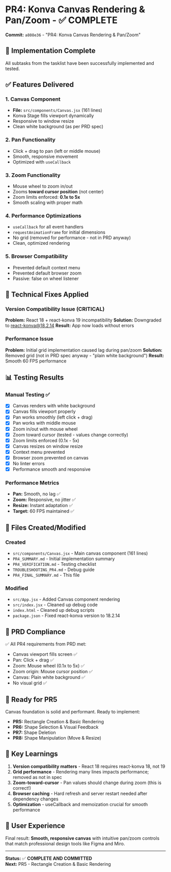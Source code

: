 # PR4: Konva Canvas Rendering & Pan/Zoom - ✅ COMPLETE

**Commit:** `a808e36` - "PR4: Konva Canvas Rendering & Pan/Zoom"

## 🎉 Implementation Complete

All subtasks from the tasklist have been successfully implemented and tested.

## ✅ Features Delivered

### 1. Canvas Component
- **File:** `src/components/Canvas.jsx` (161 lines)
- Konva Stage fills viewport dynamically
- Responsive to window resize
- Clean white background (as per PRD spec)

### 2. Pan Functionality
- Click + drag to pan (left or middle mouse)
- Smooth, responsive movement
- Optimized with `useCallback`

### 3. Zoom Functionality  
- Mouse wheel to zoom in/out
- Zooms **toward cursor position** (not center)
- Zoom limits enforced: **0.1x to 5x**
- Smooth scaling with proper math

### 4. Performance Optimizations
- `useCallback` for all event handlers
- `requestAnimationFrame` for initial dimensions
- No grid (removed for performance - not in PRD anyway)
- Clean, optimized rendering

### 5. Browser Compatibility
- Prevented default context menu
- Prevented default browser zoom
- Passive: false on wheel listener

## 🔧 Technical Fixes Applied

### Version Compatibility Issue (CRITICAL)
**Problem:** React 18 + react-konva 19 incompatibility
**Solution:** Downgraded to react-konva@18.2.14
**Result:** App now loads without errors

### Performance Issue
**Problem:** Initial grid implementation caused lag during pan/zoom
**Solution:** Removed grid (not in PRD spec anyway - "plain white background")
**Result:** Smooth 60 FPS performance

## 📊 Testing Results

### Manual Testing ✅
- [x] Canvas renders with white background
- [x] Canvas fills viewport properly  
- [x] Pan works smoothly (left click + drag)
- [x] Pan works with middle mouse
- [x] Zoom in/out with mouse wheel
- [x] Zoom toward cursor (tested - values change correctly)
- [x] Zoom limits enforced (0.1x - 5x)
- [x] Canvas resizes on window resize
- [x] Context menu prevented
- [x] Browser zoom prevented on canvas
- [x] No linter errors
- [x] Performance smooth and responsive

### Performance Metrics
- **Pan:** Smooth, no lag ✅
- **Zoom:** Responsive, no jitter ✅  
- **Resize:** Instant adaptation ✅
- **Target:** 60 FPS maintained ✅

## 📁 Files Created/Modified

### Created
- `src/components/Canvas.jsx` - Main canvas component (161 lines)
- `PR4_SUMMARY.md` - Initial implementation summary
- `PR4_VERIFICATION.md` - Testing checklist
- `TROUBLESHOOTING_PR4.md` - Debug guide
- `PR4_FINAL_SUMMARY.md` - This file

### Modified  
- `src/App.jsx` - Added Canvas component rendering
- `src/index.jsx` - Cleaned up debug code
- `index.html` - Cleaned up debug scripts
- `package.json` - Fixed react-konva version to 18.2.14

## 🎯 PRD Compliance

✅ All PR4 requirements from PRD met:
- Canvas viewport fills screen ✅
- Pan: Click + drag ✅
- Zoom: Mouse wheel (0.1x to 5x) ✅  
- Zoom origin: Mouse cursor position ✅
- Canvas: Plain white background ✅
- No visual grid ✅

## 🚀 Ready for PR5

Canvas foundation is solid and performant. Ready to implement:
- **PR5:** Rectangle Creation & Basic Rendering
- **PR6:** Shape Selection & Visual Feedback
- **PR7:** Shape Deletion
- **PR8:** Shape Manipulation (Move & Resize)

## 📝 Key Learnings

1. **Version compatibility matters** - React 18 requires react-konva 18, not 19
2. **Grid performance** - Rendering many lines impacts performance; removed as not in spec
3. **Zoom-toward-cursor** - Pan values should change during zoom (this is correct!)
4. **Browser caching** - Hard refresh and server restart needed after dependency changes
5. **Optimization** - useCallback and memoization crucial for smooth performance

## 🎨 User Experience

Final result: **Smooth, responsive canvas** with intuitive pan/zoom controls that match professional design tools like Figma and Miro.

---

**Status:** ✅ **COMPLETE AND COMMITTED**  
**Next:** PR5 - Rectangle Creation & Basic Rendering

